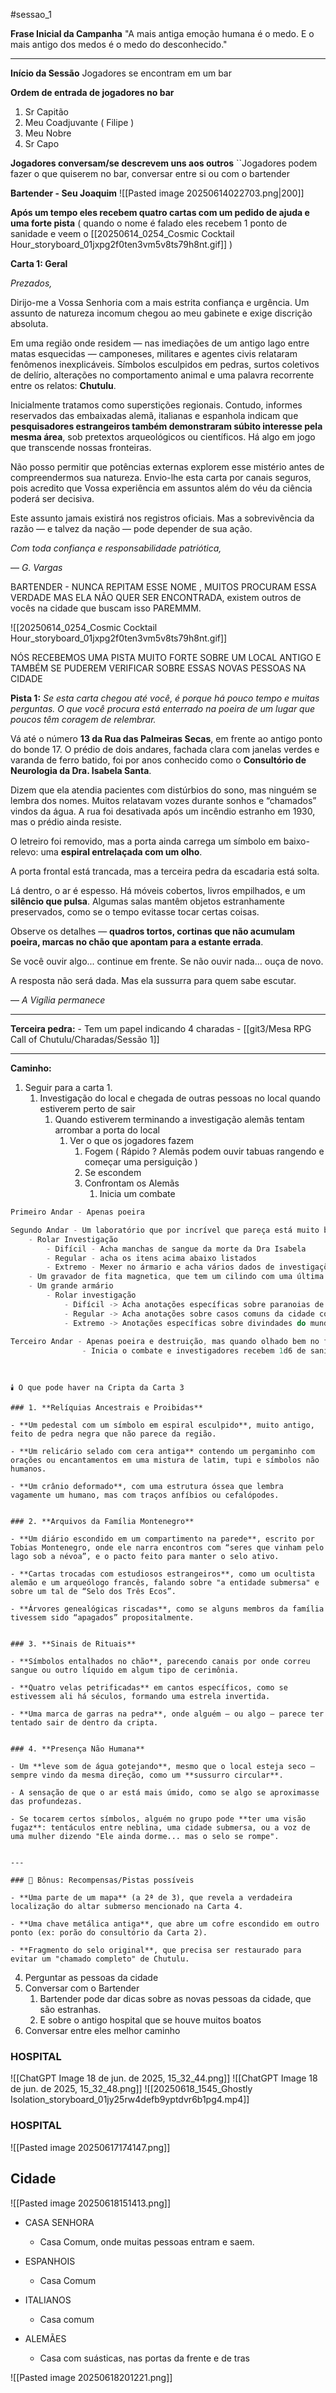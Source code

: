 #sessao_1

**Frase Inicial da Campanha**
"A mais antiga emoção humana é o medo. E o mais antigo dos medos é o medo do desconhecido."
****
**Início da Sessão**
Jogadores se encontram em um bar

**Ordem de entrada de jogadores no bar**
1.  Sr Capitão
2. Meu Coadjuvante ( Filipe )
3. Meu Nobre
4. Sr Capo

**Jogadores conversam/se descrevem uns aos outros**
``Jogadores podem fazer o que quiserem no bar, conversar entre si ou com o bartender

**Bartender - Seu Joaquim**
![[Pasted image 20250614022703.png|200]]


**Após um tempo eles recebem quatro cartas com um pedido de ajuda e uma forte pista**
( quando o nome é falado eles recebem 1 ponto de sanidade e veem o [[20250614_0254_Cosmic Cocktail Hour_storyboard_01jxpg2f0ten3vm5v8ts79h8nt.gif]] )

**Carta 1:  Geral**

_Prezados,_

Dirijo-me a Vossa Senhoria com a mais estrita confiança e urgência. Um assunto de natureza incomum chegou ao meu gabinete e exige discrição absoluta.

Em uma região onde residem — nas imediações de um antigo lago entre matas esquecidas — camponeses, militares e agentes civis relataram fenômenos inexplicáveis. Símbolos esculpidos em pedras, surtos coletivos de delírio, alterações no comportamento animal e uma palavra recorrente entre os relatos: **Chutulu**.

Inicialmente tratamos como superstições regionais. Contudo, informes reservados das embaixadas alemã, italianas e espanhola indicam que **pesquisadores estrangeiros também demonstraram súbito interesse pela mesma área**, sob pretextos arqueológicos ou científicos. Há algo em jogo que transcende nossas fronteiras.

Não posso permitir que potências externas explorem esse mistério antes de compreendermos sua natureza. Envio-lhe esta carta por canais seguros, pois acredito que Vossa experiência em assuntos além do véu da ciência poderá ser decisiva.

Este assunto jamais existirá nos registros oficiais. Mas a sobrevivência da razão — e talvez da nação — pode depender de sua ação.

_Com toda confiança e responsabilidade patriótica,_

— _G. Vargas_

BARTENDER - NUNCA REPITAM ESSE NOME , MUITOS PROCURAM ESSA VERDADE MAS ELA NÃO QUER SER ENCONTRADA, existem outros de vocês na cidade que buscam isso PAREMMM.

![[20250614_0254_Cosmic Cocktail Hour_storyboard_01jxpg2f0ten3vm5v8ts79h8nt.gif]]

NÓS RECEBEMOS UMA PISTA MUITO FORTE SOBRE UM LOCAL ANTIGO E TAMBÉM SE PUDEREM VERIFICAR SOBRE ESSAS NOVAS PESSOAS NA CIDADE

**Pista 1:**
_Se esta carta chegou até você, é porque há pouco tempo e muitas perguntas. O que você procura está enterrado na poeira de um lugar que poucos têm coragem de relembrar._

Vá até o número **13 da Rua das Palmeiras Secas**, em frente ao antigo ponto do bonde 17. O prédio de dois andares, fachada clara com janelas verdes e varanda de ferro batido, foi por anos conhecido como o **Consultório de Neurologia da Dra. Isabela Santa**.

Dizem que ela atendia pacientes com distúrbios do sono, mas ninguém se lembra dos nomes. Muitos relatavam vozes durante sonhos e “chamados” vindos da água. A rua foi desativada após um incêndio estranho em 1930, mas o prédio ainda resiste.

O letreiro foi removido, mas a porta ainda carrega um símbolo em baixo-relevo: uma **espiral entrelaçada com um olho**. 

A porta frontal está trancada, mas a terceira pedra da escadaria está solta. 

Lá dentro, o ar é espesso. Há móveis cobertos, livros empilhados, e um **silêncio que pulsa**. Algumas salas mantêm objetos estranhamente preservados, como se o tempo evitasse tocar certas coisas.

Observe os detalhes — **quadros tortos, cortinas que não acumulam poeira, marcas no chão que apontam para a estante errada**.

Se você ouvir algo... continue em frente. Se não ouvir nada... ouça de novo.

A resposta não será dada. Mas ela sussurra para quem sabe escutar.

— _A Vigília permanece_
****

**Terceira pedra:**
	- Tem um papel indicando 4 charadas
		- [[git3/Mesa RPG Call of Chutulu/Charadas/Sessão 1]]
		
___

**Caminho:**

1. Seguir para a carta 1.
	1. Investigação do local e chegada de outras pessoas no local quando estiverem perto de sair
		1. Quando estiverem terminando a investigação alemãs tentam arrombar a porta do local
			1. Ver o que os jogadores fazem
				1. Fogem ( Rápido ? Alemãs podem ouvir tabuas rangendo e começar uma persiguição )
				2. Se escondem
				3. Confrontam os Alemãs
					1. Inicia um combate

```dart
Primeiro Andar - Apenas poeira

Segundo Andar - Um laboratório que por incrível que pareça está muito bem conservado, depois de anos de esquecimento.
	- Rolar Investigação
		- Difícil - Acha manchas de sangue da morte da Dra Isabela
		- Regular - acha os itens acima abaixo listados
		- Extremo - Mexer no ármario e acha vários dados de investigações passadas, acha duas pistolas antigas.
	- Um gravador de fita magnetica, que tem um cilindo com uma última gravação com uma manivela, mas do lado um outro cilindro escrito gravação Dra Isabela,cuidado.
	- Um grande armário
		- Rolar investigação
			- Difícil -> Acha anotações específicas sobre paranoias de pessoas e mais estudos sobre o chutlu 
			- Regular -> Acha anotações sobre casos comuns da cidade como pesadelos e afins.
			- Extremo -> Anotações específicas sobre divindades do mundo exterior. principalmente de azaroth.
			
Terceiro Andar - Apenas poeira e destruição, mas quando olhado bem no fundo escuro da sala tem uma pessoa, ou podemos dizer um Carniçal criança.
				- Inicia o combate e investigadores recebem 1d6 de sanidade

```


```


🕯️ O que pode haver na Cripta da Carta 3

### 1. **Relíquias Ancestrais e Proibidas**

- **Um pedestal com um símbolo em espiral esculpido**, muito antigo, feito de pedra negra que não parece da região.
    
- **Um relicário selado com cera antiga** contendo um pergaminho com orações ou encantamentos em uma mistura de latim, tupi e símbolos não humanos.
    
- **Um crânio deformado**, com uma estrutura óssea que lembra vagamente um humano, mas com traços anfíbios ou cefalópodes.
    

### 2. **Arquivos da Família Montenegro**

- **Um diário escondido em um compartimento na parede**, escrito por Tobias Montenegro, onde ele narra encontros com “seres que vinham pelo lago sob a névoa”, e o pacto feito para manter o selo ativo.
    
- **Cartas trocadas com estudiosos estrangeiros**, como um ocultista alemão e um arqueólogo francês, falando sobre "a entidade submersa" e sobre um tal de “Selo dos Três Ecos”.
    
- **Árvores genealógicas riscadas**, como se alguns membros da família tivessem sido “apagados” propositalmente.
    

### 3. **Sinais de Rituais**

- **Símbolos entalhados no chão**, parecendo canais por onde correu sangue ou outro líquido em algum tipo de cerimônia.
    
- **Quatro velas petrificadas** em cantos específicos, como se estivessem ali há séculos, formando uma estrela invertida.
    
- **Uma marca de garras na pedra**, onde alguém — ou algo — parece ter tentado sair de dentro da cripta.
    

### 4. **Presença Não Humana**

- Um **leve som de água gotejando**, mesmo que o local esteja seco — sempre vindo da mesma direção, como um **sussurro circular**.
    
- A sensação de que o ar está mais úmido, como se algo se aproximasse das profundezas.
    
- Se tocarem certos símbolos, alguém no grupo pode **ter uma visão fugaz**: tentáculos entre neblina, uma cidade submersa, ou a voz de uma mulher dizendo "Ele ainda dorme... mas o selo se rompe".
    

---

### 🎁 Bônus: Recompensas/Pistas possíveis

- **Uma parte de um mapa** (a 2ª de 3), que revela a verdadeira localização do altar submerso mencionado na Carta 4.
    
- **Uma chave metálica antiga**, que abre um cofre escondido em outro ponto (ex: porão do consultório da Carta 2).
    
- **Fragmento do selo original**, que precisa ser restaurado para evitar um "chamado completo" de Chutulu.
```
4. Perguntar as pessoas da cidade
5. Conversar com o Bartender
	1. Bartender pode dar dicas sobre as novas pessoas da cidade, que são estranhas.
	2. E sobre o antigo hospital que se houve muitos boatos
6. Conversar entre eles melhor caminho


### **HOSPITAL**
![[ChatGPT Image 18 de jun. de 2025, 15_32_44.png]]
![[ChatGPT Image 18 de jun. de 2025, 15_32_48.png]]
![[20250618_1545_Ghostly Isolation_storyboard_01jy25rw4defb9yptdvr6b1pg4.mp4]]
### **HOSPITAL**

![[Pasted image 20250617174147.png]]

## **Cidade**
![[Pasted image 20250618151413.png]]

- CASA SENHORA
	- Casa Comum, onde muitas pessoas entram e saem.

- ESPANHOIS
	- Casa Comum

- ITALIANOS
	- Casa comum

- ALEMÃES
	- Casa com suásticas, nas portas da frente e de tras


![[Pasted image 20250618201221.png]]